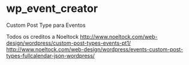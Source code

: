 # wp_event_creator
Custom Post Type para Eventos

Todos os creditos a Noeltock
http://www.noeltock.com/web-design/wordpress/custom-post-types-events-pt1/
http://www.noeltock.com/web-design/wordpress/events-custom-post-types-fullcalendar-json-wordpress/
